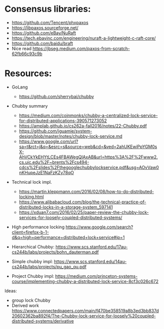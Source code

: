 # Consensus libraries: 
- https://github.com/Tencent/phxpaxos 
- https://libpaxos.sourceforge.net/ 
- https://github.com/eBay/NuRaft 
- https://tech.ebayinc.com/engineering/nuraft-a-lightweight-c-raft-core/ 
- https://github.com/baidu/braft 
- Nice read https://jbseg.medium.com/paxos-from-scratch-62fb66c93c9b 


# Resources: 

- GoLang
  - https://github.com/sherrybai/chubby 
- Chubby summary
  - https://medium.com/coinmonks/chubby-a-centralized-lock-service-for-distributed-applications-390571273052 
  - https://amplab.github.io/cs262a-fall2016/notes/22-Chubby.pdf
  - https://github.com/jguamie/system-design/blob/master/notes/chubby-lock-service.md
  - https://www.google.com/url?sa=t&rct=j&q=&esrc=s&source=web&cd=&ved=2ahUKEwiPpYGM0sX-AhVCkYkEHYtLCEs4FBAWegQIAxAB&url=https%3A%2F%2Fwww2.cs.uic.edu%2F~brents%2Fcs494-cdcs%2Fslides%2Fthegooglechubbylockservice.pdf&usg=AOvVaw0nKHupeJzE1NaFzKZy78qO 
- Technical lock impl. 
  - https://martin.kleppmann.com/2016/02/08/how-to-do-distributed-locking.html
  - https://www.alibabacloud.com/blog/the-technical-practice-of-distributed-locks-in-a-storage-system_597141
  - https://xduan7.com/2016/02/25/paper-review-the-chubby-lock-services-for-loosely-coupled-distributed-systems/ 
- High performance locking https://www.google.com/search?client=firefox-b-1-d&q=high+performance+distributed+lock+service#ip=1 


- Hierarchical Chubby: https://www.scs.stanford.edu/17au-cs244b/labs/projects/bohn_dauterman.pdf
- Simple chubby impl: https://www.scs.stanford.edu/14au-cs244b/labs/projects/pu_gao_qu.pdf


- Project Chubby impl: https://medium.com/princeton-systems-course/implementing-chubby-a-distributed-lock-service-8cf3c026c672 


Ideas: 
- group lock Chubby 
- Derived work https://www.connectedpapers.com/main/f470be358519a8b3ed3bb837d20602362ba892f4/The-Chubby-lock-service-for-loosely%20coupled-distributed-systems/derivative 
